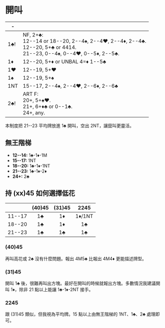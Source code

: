 # 開叫

|  -   |   |
|------|---|
| 1♣!  | NF, 2+♣:<div>12--14 or 18--20, 2--4♠, 2--4♥, 2--4♦, 2--4♣.</div><div>12--20, 5+♣ or 4414.</div><div>21--23, 0--4♠, 0--4♥, 0--5♦, 2--5♣.</div>
| 1♦   | 12--20, 5+♦ or UNBAL 4=♦ 1--5♣
| 1♥   | 12--19, 5+♥
| 1♠   | 12--19, 5+♠
| 1NT  | 15--17, 2--4♠, 2--4♥, 2--6♦, 2--6♣
| 2♣!  | ART F:<div>20+, 5+♠♥.</div><div>21+, 6+♦♣ or 0--1♣.</div><div>24+, any.</div>

本制度把 21--23 平均牌放進 1♣ 開叫，空出 2NT，讓竄叫更靈活。

## 無王階梯

- **12--14:** 1♣-1♦-1M
- **15--17:** 1NT
- **18--20:** 1♣-1♦-1NT
- **21--23:** 1♣-1♦-2♦
- **24+:** 2♣

## 持 (xx)45 如何選擇低花

|        | (40)45 | (31)45 |  2245  |
|:-------|:------:|:------:|:------:|
| 11--17 |   1♣   |   1♦   | 1♦/1NT |
| 18--20 |   1♣   |   1♦   |   1♣   |
| 21--23 |   1♣   |   1♣   |   1♣   |

### (40)45

再叫高花或 2♣ 沒有什麼問題。報出 4M5♣ 比報出 4M4♦ 更能描述牌型。

### (31)45

開叫 1♣ 後，很難再叫出方塊。最好在開叫的時候就報出方塊。多數情況我建議開叫 1♦，除非 21 點以上能讓 1♣-1♦-2NT 接手。

### 2245

跟 (31)45 類似，但我視為平均牌。15 點以上由無王階梯的 1NT、1♣、2♣ 處理即可。
